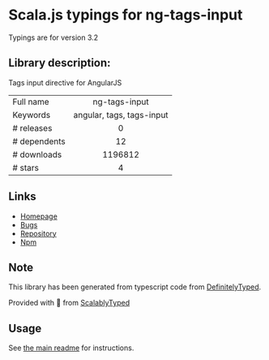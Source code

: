 
# Scala.js typings for ng-tags-input

Typings are for version 3.2

## Library description:
Tags input directive for AngularJS

|                    |                 |
| ------------------ | :-------------: |
| Full name          | ng-tags-input |
| Keywords           | angular, tags, tags-input |
| # releases         | 0 |
| # dependents       | 12 |
| # downloads        | 1196812 |
| # stars            | 4 |

## Links
- [Homepage](http://mbenford.github.io/ngTagsInput)
- [Bugs](https://github.com/mbenford/ngTagsInput/issues)
- [Repository](https://github.com/mbenford/ngTagsInput)
- [Npm](https://www.npmjs.com/package/ng-tags-input)
    


## Note
This library has been generated from typescript code from [DefinitelyTyped](https://definitelytyped.org).

Provided with :purple_heart: from [ScalablyTyped](https://github.com/oyvindberg/ScalablyTyped)

## Usage
See [the main readme](../../readme.md) for instructions.


